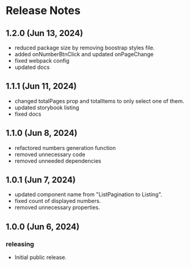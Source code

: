 # Release Notes

## 1.2.0 (Jun 13, 2024)

- reduced package size by removing boostrap styles file.
- added onNumberBtnClick and updated onPageChange
- fixed webpack config
- updated docs

## 1.1.1 (Jun 11, 2024)

- changed totalPages prop and totalItems to only select one of them.
- updated storybook listing
- fixed docs

## 1.1.0 (Jun 8, 2024)

- refactored numbers generation function
- removed unnecessary code
- removed unneeded dependencies

## 1.0.1 (Jun 7, 2024)

- updated component name from "ListPagination to Listing".
- fixed count of displayed numbers.
- removed unnecessary properties.

## 1.0.0 (Jun 6, 2024)

### releasing

- Initial public release.
